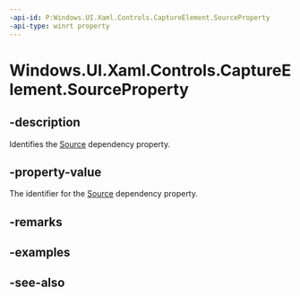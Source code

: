 ```yaml
---
-api-id: P:Windows.UI.Xaml.Controls.CaptureElement.SourceProperty
-api-type: winrt property
---
```


<!-- Property syntax
public Windows.UI.Xaml.DependencyProperty SourceProperty { get; }
-->

# Windows.UI.Xaml.Controls.CaptureElement.SourceProperty

## -description
Identifies the [Source](captureelement_source.md) dependency property.


## -property-value
The identifier for the [Source](captureelement_source.md) dependency property.

## -remarks

## -examples

## -see-also
